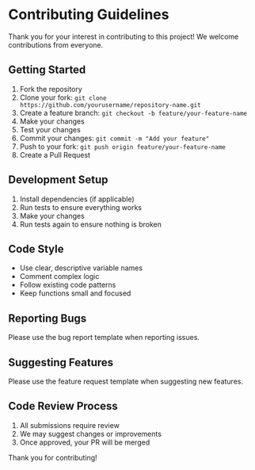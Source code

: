 # Contributing Guidelines

Thank you for your interest in contributing to this project! We welcome contributions from everyone.

## Getting Started

1. Fork the repository
2. Clone your fork: `git clone https://github.com/yourusername/repository-name.git`
3. Create a feature branch: `git checkout -b feature/your-feature-name`
4. Make your changes
5. Test your changes
6. Commit your changes: `git commit -m "Add your feature"`
7. Push to your fork: `git push origin feature/your-feature-name`
8. Create a Pull Request

## Development Setup

1. Install dependencies (if applicable)
2. Run tests to ensure everything works
3. Make your changes
4. Run tests again to ensure nothing is broken

## Code Style

- Use clear, descriptive variable names
- Comment complex logic
- Follow existing code patterns
- Keep functions small and focused

## Reporting Bugs

Please use the bug report template when reporting issues.

## Suggesting Features

Please use the feature request template when suggesting new features.

## Code Review Process

1. All submissions require review
2. We may suggest changes or improvements
3. Once approved, your PR will be merged

Thank you for contributing!
